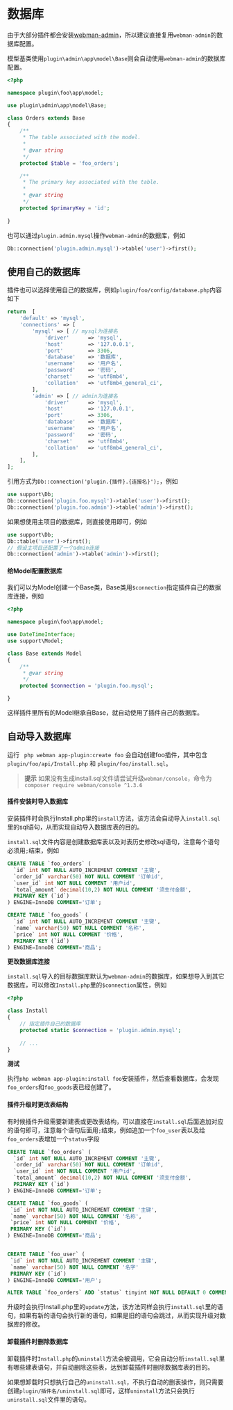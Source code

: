 # 数据库

由于大部分插件都会安装[webman-admin](https://www.workerman.net/plugin/82)，所以建议直接复用`webman-admin`的数据库配置。

模型基类使用`plugin\admin\app\model\Base`则会自动使用`webman-admin`的数据库配置。

```php
<?php

namespace plugin\foo\app\model;

use plugin\admin\app\model\Base;

class Orders extends Base
{
    /**
     * The table associated with the model.
     *
     * @var string
     */
    protected $table = 'foo_orders';

    /**
     * The primary key associated with the table.
     *
     * @var string
     */
    protected $primaryKey = 'id';
    
}
```

也可以通过`plugin.admin.mysql`操作`webman-admin`的数据库，例如

```php
Db::connection('plugin.admin.mysql')->table('user')->first();
```

## 使用自己的数据库

插件也可以选择使用自己的数据库，例如`plugin/foo/config/database.php`内容如下

```php
return  [
    'default' => 'mysql',
    'connections' => [
        'mysql' => [ // mysql为连接名
            'driver'      => 'mysql',
            'host'        => '127.0.0.1',
            'port'        => 3306,
            'database'    => '数据库',
            'username'    => '用户名',
            'password'    => '密码',
            'charset'     => 'utf8mb4',
            'collation'   => 'utf8mb4_general_ci',
        ],
        'admin' => [ // admin为连接名
            'driver'      => 'mysql',
            'host'        => '127.0.0.1',
            'port'        => 3306,
            'database'    => '数据库',
            'username'    => '用户名',
            'password'    => '密码',
            'charset'     => 'utf8mb4',
            'collation'   => 'utf8mb4_general_ci',
        ],
    ],
];
```

引用方式为`Db::connection('plugin.{插件}.{连接名}');`，例如

```php
use support\Db;
Db::connection('plugin.foo.mysql')->table('user')->first();
Db::connection('plugin.foo.admin')->table('admin')->first();
```

如果想使用主项目的数据库，则直接使用即可，例如

```php
use support\Db;
Db::table('user')->first();
// 假设主项目还配置了一个admin连接
Db::connection('admin')->table('admin')->first();
```

#### 给Model配置数据库

我们可以为Model创建一个Base类，Base类用`$connection`指定插件自己的数据库连接，例如

```php
<?php

namespace plugin\foo\app\model;

use DateTimeInterface;
use support\Model;

class Base extends Model
{
    /**
     * @var string
     */
    protected $connection = 'plugin.foo.mysql';

}
```

这样插件里所有的Model继承自Base，就自动使用了插件自己的数据库。

## 自动导入数据库

运行 ` php webman app-plugin:create foo` 会自动创建foo插件，其中包含 `plugin/foo/api/Install.php` 和 `plugin/foo/install.sql`。

> **提示**
> 如果没有生成install.sql文件请尝试升级`webman/console`，命令为`composer require webman/console ^1.3.6`

#### 插件安装时导入数据库

安装插件时会执行Install.php里的`install`方法，该方法会自动导入`install.sql`里的sql语句，从而实现自动导入数据库表的目的。

`install.sql`文件内容是创建数据库表以及对表历史修改sql语句，注意每个语句必须用`;`结束，例如

```sql
CREATE TABLE `foo_orders` (
  `id` int NOT NULL AUTO_INCREMENT COMMENT '主键',
  `order_id` varchar(50) NOT NULL COMMENT '订单id',
  `user_id` int NOT NULL COMMENT '用户id',
  `total_amount` decimal(10,2) NOT NULL COMMENT '须支付金额',
  PRIMARY KEY (`id`)
) ENGINE=InnoDB COMMENT='订单';

CREATE TABLE `foo_goods` (
  `id` int NOT NULL AUTO_INCREMENT COMMENT '主键',
  `name` varchar(50) NOT NULL COMMENT '名称',
  `price` int NOT NULL COMMENT '价格',
  PRIMARY KEY (`id`)
) ENGINE=InnoDB COMMENT='商品';
```

**更改数据库连接**

`install.sql`导入的目标数据库默认为`webman-admin`的数据库，如果想导入到其它数据库，可以修改`Install.php`里的`$connection`属性，例如

```php
<?php

class Install
{
    // 指定插件自己的数据库
    protected static $connection = 'plugin.admin.mysql';
    
    // ...
}
```

**测试**

执行`php webman app-plugin:install foo`安装插件，然后查看数据库，会发现`foo_orders`和`foo_goods`表已经创建了。

#### 插件升级时更改表结构

有时候插件升级需要新建表或更改表结构，可以直接在`install.sql`后面追加对应的语句即可，注意每个语句后面用`;`结束，例如追加一个`foo_user`表以及给`foo_orders`表增加一个`status`字段

```sql
CREATE TABLE `foo_orders` (
  `id` int NOT NULL AUTO_INCREMENT COMMENT '主键',
  `order_id` varchar(50) NOT NULL COMMENT '订单id',
  `user_id` int NOT NULL COMMENT '用户id',
  `total_amount` decimal(10,2) NOT NULL COMMENT '须支付金额',
  PRIMARY KEY (`id`)
) ENGINE=InnoDB COMMENT='订单';

CREATE TABLE `foo_goods` (
 `id` int NOT NULL AUTO_INCREMENT COMMENT '主键',
 `name` varchar(50) NOT NULL COMMENT '名称',
 `price` int NOT NULL COMMENT '价格',
 PRIMARY KEY (`id`)
) ENGINE=InnoDB COMMENT='商品';


CREATE TABLE `foo_user` (
 `id` int NOT NULL AUTO_INCREMENT COMMENT '主键',
 `name` varchar(50) NOT NULL COMMENT '名字'
 PRIMARY KEY (`id`)
) ENGINE=InnoDB COMMENT='用户';

ALTER TABLE `foo_orders` ADD `status` tinyint NOT NULL DEFAULT 0 COMMENT '状态';
```

升级时会执行Install.php里的`update`方法，该方法同样会执行`install.sql`里的语句，如果有新的语句会执行新的语句，如果是旧的语句会跳过，从而实现升级对数据库的修改。

#### 卸载插件时删除数据库

卸载插件时`Install.php`的`uninstall`方法会被调用，它会自动分析`install.sql`里有哪些建表语句，并自动删除这些表，达到卸载插件时删除数据库表的目的。

如果想卸载时只想执行自己的`uninstall.sql`，不执行自动的删表操作，则只需要创建`plugin/插件名/uninstall.sql`即可，这样`uninstall`方法只会执行`uninstall.sql`文件里的语句。